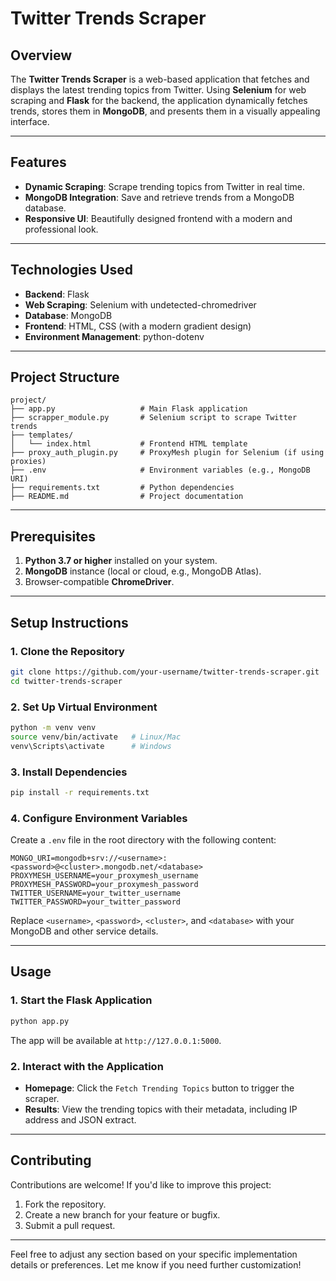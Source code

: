 

# Twitter Trends Scraper

## Overview
The **Twitter Trends Scraper** is a web-based application that fetches and displays the latest trending topics from Twitter. Using **Selenium** for web scraping and **Flask** for the backend, the application dynamically fetches trends, stores them in **MongoDB**, and presents them in a visually appealing interface.

---

## Features

- **Dynamic Scraping**: Scrape trending topics from Twitter in real time.
- **MongoDB Integration**: Save and retrieve trends from a MongoDB database.
- **Responsive UI**: Beautifully designed frontend with a modern and professional look.

---

## Technologies Used

- **Backend**: Flask
- **Web Scraping**: Selenium with undetected-chromedriver
- **Database**: MongoDB
- **Frontend**: HTML, CSS (with a modern gradient design)
- **Environment Management**: python-dotenv

---

## Project Structure

```
project/
├── app.py                   # Main Flask application
├── scrapper_module.py       # Selenium script to scrape Twitter trends
├── templates/
│   └── index.html           # Frontend HTML template
├── proxy_auth_plugin.py     # ProxyMesh plugin for Selenium (if using proxies)
├── .env                     # Environment variables (e.g., MongoDB URI)
├── requirements.txt         # Python dependencies
├── README.md                # Project documentation
```

---

## Prerequisites

1. **Python 3.7 or higher** installed on your system.
2. **MongoDB** instance (local or cloud, e.g., MongoDB Atlas).
3. Browser-compatible **ChromeDriver**.

---

## Setup Instructions

### 1. Clone the Repository
```bash
git clone https://github.com/your-username/twitter-trends-scraper.git
cd twitter-trends-scraper
```

### 2. Set Up Virtual Environment
```bash
python -m venv venv
source venv/bin/activate   # Linux/Mac
venv\Scripts\activate      # Windows
```

### 3. Install Dependencies
```bash
pip install -r requirements.txt
```

### 4. Configure Environment Variables
Create a `.env` file in the root directory with the following content:

```env
MONGO_URI=mongodb+srv://<username>:<password>@<cluster>.mongodb.net/<database>
PROXYMESH_USERNAME=your_proxymesh_username
PROXYMESH_PASSWORD=your_proxymesh_password
TWITTER_USERNAME=your_twitter_username
TWITTER_PASSWORD=your_twitter_password
```

Replace `<username>`, `<password>`, `<cluster>`, and `<database>` with your MongoDB and other service details.

---

## Usage

### 1. Start the Flask Application
```bash
python app.py
```

The app will be available at `http://127.0.0.1:5000`.

### 2. Interact with the Application
- **Homepage**: Click the `Fetch Trending Topics` button to trigger the scraper.
- **Results**: View the trending topics with their metadata, including IP address and JSON extract.

---




## Contributing

Contributions are welcome! If you'd like to improve this project:
1. Fork the repository.
2. Create a new branch for your feature or bugfix.
3. Submit a pull request.

---



Feel free to adjust any section based on your specific implementation details or preferences. Let me know if you need further customization!